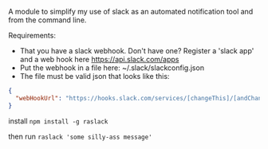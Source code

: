
A module to simplify my use of slack as an automated notification tool and from the command line.

Requirements:
* That you have a slack webhook. Don't have one? Register a 'slack app' and a web hook here https://api.slack.com/apps
* Put the webhook in a file here: ~/.slack/slackconfig.json
* The file must be valid json that looks like this:

```json
{
  "webHookUrl": "https://hooks.slack.com/services/[changeThis]/[andChangeThis]"
}
```

install
`npm install -g raslack`

then run
`raslack 'some silly-ass message'`